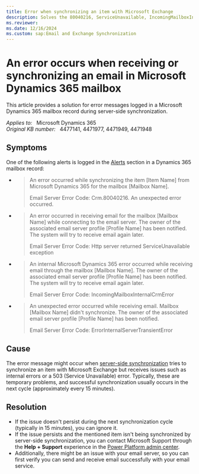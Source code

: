 ```yaml
---
title: Error when synchronizing an item with Microsoft Exchange
description: Solves the 80040216, ServiceUnavailable, IncomingMailboxInternalCrmError, or ErrorInternalServerTransientError error that occurs during server-side synchronization in Microsoft Dynamics 365.
ms.reviewer: 
ms.date: 12/16/2024
ms.custom: sap:Email and Exchange Synchronization
---
```

# An error occurs when receiving or synchronizing an email in Microsoft Dynamics 365 mailbox

This article provides a solution for error messages logged in a Microsoft Dynamics 365 mailbox record during server-side synchronization.

_Applies to:_ &nbsp; Microsoft Dynamics 365  
_Original KB number:_ &nbsp; 4477141, 4471977, 4471949, 4471948

## Symptoms

One of the following alerts is logged in the [Alerts](/power-platform/admin/monitor-email-processing-errors#view-alerts) section in a Dynamics 365 mailbox record:

- > An error occurred while synchronizing the item [Item Name] from Microsoft Dynamics 365 for the mailbox [Mailbox Name].
  >
  > Email Server Error Code: Crm.80040216. An unexpected error occurred.

- > An error occurred in receiving email for the mailbox [Mailbox Name] while connecting to the email server. The owner of the associated email server profile [Profile Name] has been notified. The system will try to receive email again later.
  >
  > Email Server Error Code: Http server returned ServiceUnavailable exception

- > An internal Microsoft Dynamics 365 error occurred while receiving email through the mailbox [Mailbox Name]. The owner of the associated email server profile [Profile Name] has been notified. The system will try to receive email again later.
  >
  > Email Server Error Code: IncomingMailboxInternalCrmError

- > An unexpected error occurred while receiving email. Mailbox [Mailbox Name] didn't synchronize. The owner of the associated email server profile [Profile Name] has been notified.
  >
  > Email Server Error Code: ErrorInternalServerTransientError

## Cause

The error message might occur when [server-side synchronization](/power-platform/admin/server-side-synchronization) tries to synchronize an item with Microsoft Exchange but receives issues such as internal errors or a 503 (Service Unavailable) error. Typically, these are temporary problems, and successful synchronization usually occurs in the next cycle (approximately every 15 minutes).

## Resolution

- If the issue doesn't persist during the next synchronization cycle (typically in 15 minutes), you can ignore it.
- If the issue persists and the mentioned item isn't being synchronized by server-side synchronization, you can contact Microsoft Support through the **Help + Support** experience in the [Power Platform admin center](https://admin.powerplatform.microsoft.com/support). 
- Additionally, there might be an issue with your email server, so you can first verify you can send and receive email successfully with your email service.
